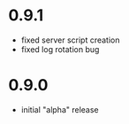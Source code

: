 0.9.1
===
* fixed server script creation
* fixed log rotation bug

0.9.0
===
* initial "alpha" release